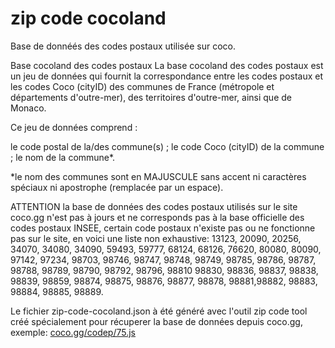 # zip code cocoland
 Base de donnéés des codes postaux utilisée sur coco.


Base cocoland des codes postaux 
La base cocoland des codes postaux est un jeu de données qui fournit la correspondance entre les codes postaux et les codes Coco (cityID) des communes de France (métropole et départements d'outre-mer), des territoires d'outre-mer, ainsi que de Monaco.

Ce jeu de données comprend :

le code postal de la/des commune(s) ;
le code Coco (cityID) de la commune ;
le nom de la commune*.


*le nom des communes sont en MAJUSCULE sans accent ni caractères spéciaux ni apostrophe (remplacée par un espace).

ATTENTION la base de données des codes postaux utilisés sur le site coco.gg n'est pas à jours et ne corresponds pas à la base officielle des codes postaux INSEE, certain code postaux n'existe pas ou ne fonctionne pas sur le site, en voici une liste non exhaustive:
13123, 20090, 20256, 34070, 34080, 34090, 59493, 59777, 68124, 68126, 76620, 80080, 80090, 97142, 97234, 98703, 98746, 98747, 98748, 98749, 98785, 98786, 98787, 98788, 98789, 98790, 98792, 98796, 98810 98830, 98836, 98837, 98838, 98839, 98859, 98874, 98875, 98876, 98877, 98878, 98881,98882, 98883, 98884, 98885, 98889.

Le fichier zip-code-cocoland.json à été généré avec l'outil zip code tool créé spécialement pour récuperer la base de données depuis coco.gg, exemple: [coco.gg/codep/75.js](https://coco.gg/codep/75.js)